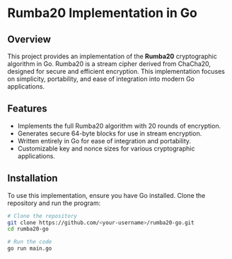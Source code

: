 # Rumba20 Implementation in Go

## Overview
This project provides an implementation of the **Rumba20** cryptographic algorithm in Go. Rumba20 is a stream cipher derived from ChaCha20, designed for secure and efficient encryption. This implementation focuses on simplicity, portability, and ease of integration into modern Go applications.

## Features
- Implements the full Rumba20 algorithm with 20 rounds of encryption.
- Generates secure 64-byte blocks for use in stream encryption.
- Written entirely in Go for ease of integration and portability.
- Customizable key and nonce sizes for various cryptographic applications.

## Installation
To use this implementation, ensure you have Go installed. Clone the repository and run the program:

```bash
# Clone the repository
git clone https://github.com/<your-username>/rumba20-go.git
cd rumba20-go

# Run the code
go run main.go
